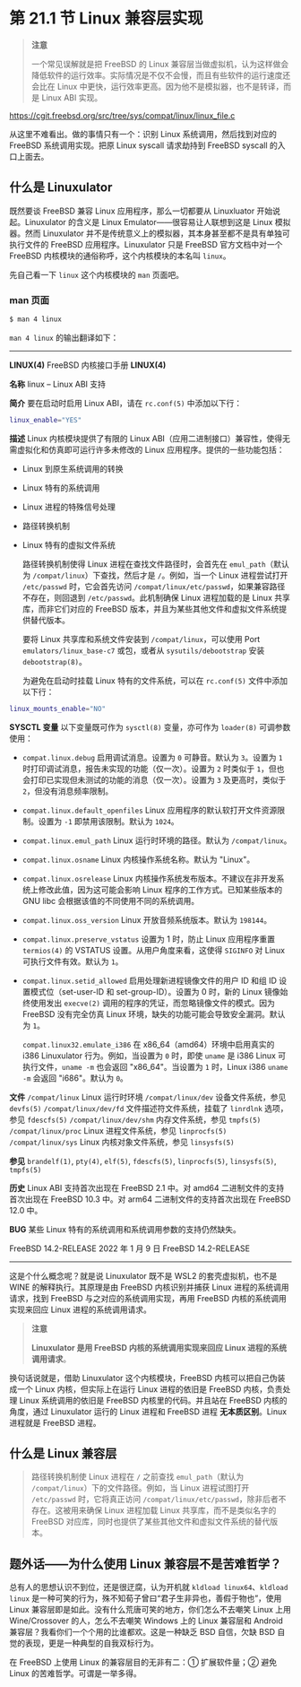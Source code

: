 # 第 21.1 节 Linux 兼容层实现

>**注意**
>
>一个常见误解就是把 FreeBSD 的 Linux 兼容层当做虚拟机，认为这样做会降低软件的运行效率。实际情况是不仅不会慢，而且有些软件的运行速度还会比在 Linux 中更快，运行效率更高。因为他不是模拟器，也不是转译，而是 Linux ABI 实现。

<https://cgit.freebsd.org/src/tree/sys/compat/linux/linux_file.c>

从这里不难看出。做的事情只有一个：识别 Linux 系统调用，然后找到对应的 FreeBSD 系统调用实现。把原 Linux syscall 请求劫持到 FreeBSD syscall 的入口上面去。

## 什么是 Linuxulator

既然要谈 FreeBSD 兼容 Linux 应用程序，那么一切都要从 Linuxluator 开始说起。Linuxulator 的含义是 Linux Emulator——很容易让人联想到这是 Linux 模拟器。然而 Linuxulator 并不是传统意义上的模拟器，其本身甚至都不是具有单独可执行文件的 FreeBSD 应用程序。Linuxulator 只是 FreeBSD 官方文档中对一个 FreeBSD 内核模块的通俗称呼，这个内核模块的本名叫 `linux`。

先自己看一下 `linux` 这个内核模块的 `man` 页面吧。

### man 页面

```sh
$ man 4 linux
```

`man 4 linux` 的输出翻译如下：

---

**LINUX(4)**               FreeBSD 内核接口手册               **LINUX(4)**

**名称**
     linux – Linux ABI 支持

**简介**
     要在启动时启用 Linux ABI，请在 `rc.conf(5)` 中添加以下行：

```sh
linux_enable="YES"
```

**描述**
     Linux 内核模块提供了有限的 Linux ABI（应用二进制接口）兼容性，使得无需虚拟化和仿真即可运行许多未修改的 Linux 应用程序。提供的一些功能包括：

- Linux 到原生系统调用的转换
- Linux 特有的系统调用
- Linux 进程的特殊信号处理
- 路径转换机制
- Linux 特有的虚拟文件系统

     路径转换机制使得 Linux 进程在查找文件路径时，会首先在 `emul_path`（默认为 `/compat/linux`）下查找，然后才是 `/`。例如，当一个 Linux 进程尝试打开 `/etc/passwd` 时，它会首先访问 `/compat/linux/etc/passwd`，如果兼容路径不存在，则回退到 `/etc/passwd`。此机制确保 Linux 进程加载的是 Linux 共享库，而非它们对应的 FreeBSD 版本，并且为某些其他文件和虚拟文件系统提供替代版本。

     要将 Linux 共享库和系统文件安装到 `/compat/linux`，可以使用 Port `emulators/linux_base-c7` 或包，或者从 `sysutils/debootstrap` 安装 `debootstrap(8)`。

     为避免在启动时挂载 Linux 特有的文件系统，可以在 `rc.conf(5)` 文件中添加以下行：

```sh
linux_mounts_enable="NO"
```

**SYSCTL 变量**
     以下变量既可作为 `sysctl(8)` 变量，亦可作为 `loader(8)` 可调参数使用：

- `compat.linux.debug`
             启用调试消息。设置为 `0` 可静音。默认为 `3`。设置为 `1` 时打印调试消息，报告未实现的功能（仅一次）。设置为 `2` 时类似于 `1`，但也会打印已实现但未测试的功能的消息（仅一次）。设置为 `3` 及更高时，类似于 `2`，但没有消息频率限制。

- `compat.linux.default_openfiles`
             Linux 应用程序的默认软打开文件资源限制。设置为 `-1` 即禁用该限制。默认为 `1024`。

- `compat.linux.emul_path`
             Linux 运行时环境的路径。默认为 `/compat/linux`。

- `compat.linux.osname`
             Linux 内核操作系统名称。默认为 "Linux"。

- `compat.linux.osrelease`
             Linux 内核操作系统发布版本。不建议在非开发系统上修改此值，因为这可能会影响 Linux 程序的工作方式。已知某些版本的 GNU libc 会根据该值的不同使用不同的系统调用。

- `compat.linux.oss_version`
             Linux 开放音频系统版本。默认为 `198144`。

- `compat.linux.preserve_vstatus`
             设置为 1 时，防止 Linux 应用程序重置 `termios(4)` 的 VSTATUS 设置。从用户角度来看，这使得 `SIGINFO` 对 Linux 可执行文件有效。默认为 `1`。

- `compat.linux.setid_allowed`
             启用处理新进程镜像文件的用户 ID 和组 ID 设置模式位（set-user-ID 和 set-group-ID）。设置为 0 时，新的 Linux 镜像始终使用发出 `execve(2)` 调用的程序的凭证，而忽略镜像文件的模式。因为 FreeBSD 没有完全仿真 Linux 环境，缺失的功能可能会导致安全漏洞。默认为 `1`。

     `compat.linux32.emulate_i386`
             在 x86_64（amd64）环境中启用真实的 i386 Linuxulator 行为。例如，当设置为 `0` 时，即使 `uname` 是 i386 Linux 可执行文件，`uname -m` 也会返回 "x86_64"。当设置为 `1` 时，Linux i386 `uname -m` 会返回 "i686"。默认为 `0`。

**文件**
     `/compat/linux`          Linux 运行时环境
     `/compat/linux/dev`      设备文件系统，参见 `devfs(5)`
     `/compat/linux/dev/fd`   文件描述符文件系统，挂载了 `linrdlnk` 选项，参见 `fdescfs(5)`
     `/compat/linux/dev/shm`  内存文件系统，参见 `tmpfs(5)`
     `/compat/linux/proc`     Linux 进程文件系统，参见 `linprocfs(5)`
     `/compat/linux/sys`      Linux 内核对象文件系统，参见 `linsysfs(5)`

**参见**
     `brandelf(1)`, `pty(4)`, `elf(5)`, `fdescfs(5)`, `linprocfs(5)`, `linsysfs(5)`,
     `tmpfs(5)`

**历史**
     Linux ABI 支持首次出现在 FreeBSD 2.1 中。对 amd64 二进制文件的支持首次出现在 FreeBSD 10.3 中。对 arm64 二进制文件的支持首次出现在 FreeBSD 12.0 中。

**BUG**
     某些 Linux 特有的系统调用和系统调用参数的支持仍然缺失。

FreeBSD 14.2-RELEASE    2022 年 1 月 9 日    FreeBSD 14.2-RELEASE

---

这是个什么概念呢？就是说 Linuxulator 既不是 WSL2 的套壳虚拟机，也不是 WINE 的解释执行。其原理是由 FreeBSD 内核识别并捕获 Linux 进程的系统调用请求，找到 FreeBSD 与之对应的系统调用实现，再用 FreeBSD 内核的系统调用实现来回应 Linux 进程的系统调用请求。

>**注意**
>
>**Linuxulator 是用 FreeBSD 内核的系统调用实现来回应 Linux 进程的系统调用请求**。

换句话说就是，借助 Linuxulator 这个内核模块，FreeBSD 内核可以把自己伪装成一个 Linux 内核，但实际上在运行 Linux 进程的依旧是 FreeBSD 内核，负责处理 Linux 系统调用的依旧是 FreeBSD 内核里的代码。并且站在 FreeBSD 内核的角度，通过 Linuxulator 运行的 Linux 进程和 FreeBSD 进程 **无本质区别**。Linux 进程就是 FreeBSD 进程。

## 什么是 Linux 兼容层

> 路径转换机制使 Linux 进程在 `/` 之前查找 `emul_path`（默认为 `/compat/linux`）下的文件路径。例如，当 Linux 进程试图打开 `/etc/passwd` 时，它将真正访问 `/compat/linux/etc/passwd`，除非后者不存在。这被用来确保 Linux 进程加载 Linux 共享库，而不是类似名字的 FreeBSD 对应库，同时也提供了某些其他文件和虚拟文件系统的替代版本。

## 题外话——为什么使用 Linux 兼容层不是苦难哲学？

总有人的思想认识不到位，还是很迂腐，认为开机就 `kldload linux64`、`kldload linux` 是一种可笑的行为，殊不知荀子曾曰“君子生非异也，善假于物也”，使用 Linux 兼容层即是如此。没有什么荒唐可笑的地方，你们怎么不去嘲笑 Linux 上用 Wine/Crossover 的人，怎么不去嘲笑 Windows 上的 Linux 兼容层和 Android 兼容层？我看你们一个个用的比谁都欢。这是一种缺乏 BSD 自信，欠缺 BSD 自觉的表现，更是一种典型的自我双标行为。

在 FreeBSD 上使用 Linux 的兼容层目的无非有二：① 扩展软件量；② 避免 Linux 的苦难哲学。可谓是一举多得。

